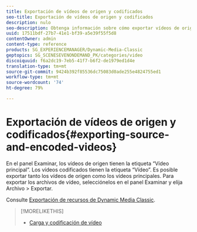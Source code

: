 ```yaml
---
title: Exportación de vídeos de origen y codificados
seo-title: Exportación de vídeos de origen y codificados
description: nulo
seo-description: Obtenga información sobre cómo exportar vídeos de origen y codificados.
uuid: 17511bdf-27b7-41e1-bf39-a5e39f55f5d8
contentOwner: admin
content-type: reference
products: SG_EXPERIENCEMANAGER/Dynamic-Media-Classic
geptopics: SG_SCENESEVENONDEMAND_PK/categories/video
discoiquuid: f6a2dc19-7eb5-41f7-b6f2-de1979ed1d4e
translation-type: tm+mt
source-git-commit: 9424b392f85536dc75083d0ade255e4824755ed1
workflow-type: tm+mt
source-wordcount: '74'
ht-degree: 79%

---
```



# Exportación de vídeos de origen y codificados{#exporting-source-and-encoded-videos}

En el panel Examinar, los vídeos de origen tienen la etiqueta “Vídeo principal”. Los vídeos codificados tienen la etiqueta “Vídeo”. Es posible exportar tanto los vídeos de origen como los vídeos principales. Para exportar los archivos de vídeo, selecciónelos en el panel Examinar y elija Archivo > Exportar. 

Consulte [Exportación de recursos de Dynamic Media Classic](exporting-assets-from-dmc.md#exporting-assets-from-dmc).

>[!MORELIKETHIS]
>
>* [Carga y codificación de vídeo](uploading-encoding-videos.md#uploading_and_encoding_videos)

